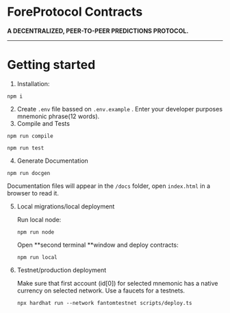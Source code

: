 # ForeProtocol Contracts

**A DECENTRALIZED, PEER-TO-PEER PREDICTIONS PROTOCOL.**

---

# Getting started

1. Installation:

```
npm i
```

2. Create `.env` file bassed on `.env.example` . Enter your developer purposes mnemonic phrase(12 words).
3. Compile and Tests

```
npm run compile
```

```
npm run test
```

4. Generate Documentation

```
npm run docgen
```

Documentation files will appear in the `/docs` folder, open `index.html` in a browser to read it.

5. Local migrations/local deployment

   Run local node:

   ```
   npm run node
   ```

   Open **second terminal **window and deploy contracts:

   ```
   npm run local
   ```

6. Testnet/production deployment

   Make sure that first account (id[0]) for selected mnemonic has a native currency on selected network. Use a faucets for a testnets.

   ```
   npx hardhat run --network fantomtestnet scripts/deploy.ts
   ```
